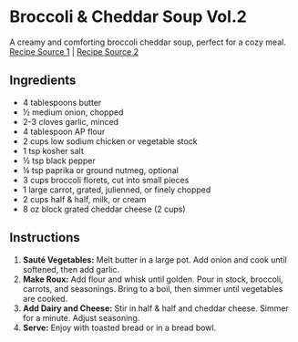 # Broccoli & Cheddar Soup Vol.2

A creamy and comforting broccoli cheddar soup, perfect for a cozy meal. [Recipe Source 1](https://gimmedelicious.com/broccoli-cheddar-soup) | [Recipe Source 2](https://www.instagram.com/p/CrbG8NCOE-P/)

## Ingredients

- 4 tablespoons butter
- ½ medium onion, chopped
- 2-3 cloves garlic, minced
- 4 tablespoon AP flour
- 2 cups low sodium chicken or vegetable stock
- 1 tsp kosher salt
- ½ tsp black pepper
- ¼ tsp paprika or ground nutmeg, optional
- 3 cups broccoli florets, cut into small pieces
- 1 large carrot, grated, julienned, or finely chopped
- 2 cups half & half, milk, or cream
- 8 oz block grated cheddar cheese (2 cups)

## Instructions

1. **Sauté Vegetables:** Melt butter in a large pot. Add onion and cook until softened, then add garlic.
2. **Make Roux:** Add flour and whisk until golden. Pour in stock, broccoli, carrots, and seasonings. Bring to a boil, then simmer until vegetables are cooked.
3. **Add Dairy and Cheese:** Stir in half & half and cheddar cheese. Simmer for a minute. Adjust seasoning.
4. **Serve:** Enjoy with toasted bread or in a bread bowl.
